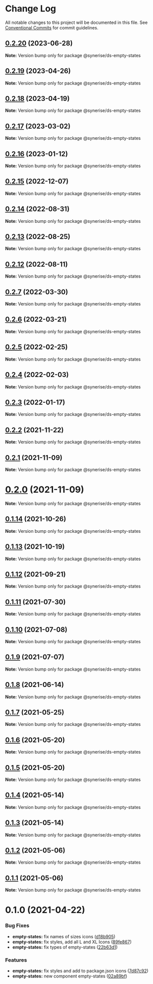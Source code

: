 # Change Log

All notable changes to this project will be documented in this file.
See [Conventional Commits](https://conventionalcommits.org) for commit guidelines.

## [0.2.20](https://github.com/Synerise/synerise-design/compare/@synerise/ds-empty-states@0.2.19...@synerise/ds-empty-states@0.2.20) (2023-06-28)

**Note:** Version bump only for package @synerise/ds-empty-states





## [0.2.19](https://github.com/Synerise/synerise-design/compare/@synerise/ds-empty-states@0.2.18...@synerise/ds-empty-states@0.2.19) (2023-04-26)

**Note:** Version bump only for package @synerise/ds-empty-states





## [0.2.18](https://github.com/Synerise/synerise-design/compare/@synerise/ds-empty-states@0.2.17...@synerise/ds-empty-states@0.2.18) (2023-04-19)

**Note:** Version bump only for package @synerise/ds-empty-states





## [0.2.17](https://github.com/Synerise/synerise-design/compare/@synerise/ds-empty-states@0.2.16...@synerise/ds-empty-states@0.2.17) (2023-03-02)

**Note:** Version bump only for package @synerise/ds-empty-states





## [0.2.16](https://github.com/Synerise/synerise-design/compare/@synerise/ds-empty-states@0.2.15...@synerise/ds-empty-states@0.2.16) (2023-01-12)

**Note:** Version bump only for package @synerise/ds-empty-states





## [0.2.15](https://github.com/Synerise/synerise-design/compare/@synerise/ds-empty-states@0.2.14...@synerise/ds-empty-states@0.2.15) (2022-12-07)

**Note:** Version bump only for package @synerise/ds-empty-states





## [0.2.14](https://github.com/Synerise/synerise-design/compare/@synerise/ds-empty-states@0.2.13...@synerise/ds-empty-states@0.2.14) (2022-08-31)

**Note:** Version bump only for package @synerise/ds-empty-states





## [0.2.13](https://github.com/Synerise/synerise-design/compare/@synerise/ds-empty-states@0.2.12...@synerise/ds-empty-states@0.2.13) (2022-08-25)

**Note:** Version bump only for package @synerise/ds-empty-states





## [0.2.12](https://github.com/Synerise/synerise-design/compare/@synerise/ds-empty-states@0.2.7...@synerise/ds-empty-states@0.2.12) (2022-08-11)

**Note:** Version bump only for package @synerise/ds-empty-states





## [0.2.7](https://github.com/Synerise/synerise-design/compare/@synerise/ds-empty-states@0.2.6...@synerise/ds-empty-states@0.2.7) (2022-03-30)

**Note:** Version bump only for package @synerise/ds-empty-states





## [0.2.6](https://github.com/Synerise/synerise-design/compare/@synerise/ds-empty-states@0.2.5...@synerise/ds-empty-states@0.2.6) (2022-03-21)

**Note:** Version bump only for package @synerise/ds-empty-states





## [0.2.5](https://github.com/Synerise/synerise-design/compare/@synerise/ds-empty-states@0.2.4...@synerise/ds-empty-states@0.2.5) (2022-02-25)

**Note:** Version bump only for package @synerise/ds-empty-states





## [0.2.4](https://github.com/Synerise/synerise-design/compare/@synerise/ds-empty-states@0.2.3...@synerise/ds-empty-states@0.2.4) (2022-02-03)

**Note:** Version bump only for package @synerise/ds-empty-states





## [0.2.3](https://github.com/Synerise/synerise-design/compare/@synerise/ds-empty-states@0.2.2...@synerise/ds-empty-states@0.2.3) (2022-01-17)

**Note:** Version bump only for package @synerise/ds-empty-states





## [0.2.2](https://github.com/Synerise/synerise-design/compare/@synerise/ds-empty-states@0.2.1...@synerise/ds-empty-states@0.2.2) (2021-11-22)

**Note:** Version bump only for package @synerise/ds-empty-states





## [0.2.1](https://github.com/Synerise/synerise-design/compare/@synerise/ds-empty-states@0.1.14...@synerise/ds-empty-states@0.2.1) (2021-11-09)

**Note:** Version bump only for package @synerise/ds-empty-states





# [0.2.0](https://github.com/Synerise/synerise-design/compare/@synerise/ds-empty-states@0.1.14...@synerise/ds-empty-states@0.2.0) (2021-11-09)

**Note:** Version bump only for package @synerise/ds-empty-states





## [0.1.14](https://github.com/Synerise/synerise-design/compare/@synerise/ds-empty-states@0.1.12...@synerise/ds-empty-states@0.1.14) (2021-10-26)

**Note:** Version bump only for package @synerise/ds-empty-states





## [0.1.13](https://github.com/Synerise/synerise-design/compare/@synerise/ds-empty-states@0.1.12...@synerise/ds-empty-states@0.1.13) (2021-10-19)

**Note:** Version bump only for package @synerise/ds-empty-states





## [0.1.12](https://github.com/Synerise/synerise-design/compare/@synerise/ds-empty-states@0.1.11...@synerise/ds-empty-states@0.1.12) (2021-09-21)

**Note:** Version bump only for package @synerise/ds-empty-states





## [0.1.11](https://github.com/Synerise/synerise-design/compare/@synerise/ds-empty-states@0.1.10...@synerise/ds-empty-states@0.1.11) (2021-07-30)

**Note:** Version bump only for package @synerise/ds-empty-states





## [0.1.10](https://github.com/Synerise/synerise-design/compare/@synerise/ds-empty-states@0.1.9...@synerise/ds-empty-states@0.1.10) (2021-07-08)

**Note:** Version bump only for package @synerise/ds-empty-states





## [0.1.9](https://github.com/Synerise/synerise-design/compare/@synerise/ds-empty-states@0.1.8...@synerise/ds-empty-states@0.1.9) (2021-07-07)

**Note:** Version bump only for package @synerise/ds-empty-states





## [0.1.8](https://github.com/Synerise/synerise-design/compare/@synerise/ds-empty-states@0.1.7...@synerise/ds-empty-states@0.1.8) (2021-06-14)

**Note:** Version bump only for package @synerise/ds-empty-states





## [0.1.7](https://github.com/Synerise/synerise-design/compare/@synerise/ds-empty-states@0.1.6...@synerise/ds-empty-states@0.1.7) (2021-05-25)

**Note:** Version bump only for package @synerise/ds-empty-states





## [0.1.6](https://github.com/Synerise/synerise-design/compare/@synerise/ds-empty-states@0.1.5...@synerise/ds-empty-states@0.1.6) (2021-05-20)

**Note:** Version bump only for package @synerise/ds-empty-states





## [0.1.5](https://github.com/Synerise/synerise-design/compare/@synerise/ds-empty-states@0.1.4...@synerise/ds-empty-states@0.1.5) (2021-05-20)

**Note:** Version bump only for package @synerise/ds-empty-states





## [0.1.4](https://github.com/Synerise/synerise-design/compare/@synerise/ds-empty-states@0.1.3...@synerise/ds-empty-states@0.1.4) (2021-05-14)

**Note:** Version bump only for package @synerise/ds-empty-states





## [0.1.3](https://github.com/Synerise/synerise-design/compare/@synerise/ds-empty-states@0.1.2...@synerise/ds-empty-states@0.1.3) (2021-05-14)

**Note:** Version bump only for package @synerise/ds-empty-states





## [0.1.2](https://github.com/Synerise/synerise-design/compare/@synerise/ds-empty-states@0.1.1...@synerise/ds-empty-states@0.1.2) (2021-05-06)

**Note:** Version bump only for package @synerise/ds-empty-states





## [0.1.1](https://github.com/Synerise/synerise-design/compare/@synerise/ds-empty-states@0.1.0...@synerise/ds-empty-states@0.1.1) (2021-05-06)

**Note:** Version bump only for package @synerise/ds-empty-states





# 0.1.0 (2021-04-22)


### Bug Fixes

* **empty-states:** fix names of sizes icons ([d18b905](https://github.com/Synerise/synerise-design/commit/d18b9055a84211e8af494dc9e8026248d803971e))
* **empty-states:** fix styles, add all L and XL Icons ([89fe867](https://github.com/Synerise/synerise-design/commit/89fe867cd1c1915fd2b72c99691034921280ce9b))
* **empty-states:** fix types of empty-states ([22b63d1](https://github.com/Synerise/synerise-design/commit/22b63d1988bc986dc03e8c2731b4c18cee10036d))


### Features

* **empty-states:** fix styles and add to package.json icons ([7d87c92](https://github.com/Synerise/synerise-design/commit/7d87c926aa3234fea9a1e7e9a2a072ec7a4fc48e))
* **empty-states:** new component empty-states ([02a89bf](https://github.com/Synerise/synerise-design/commit/02a89bfac159b912d9b84d318510088414b2b9ca))
